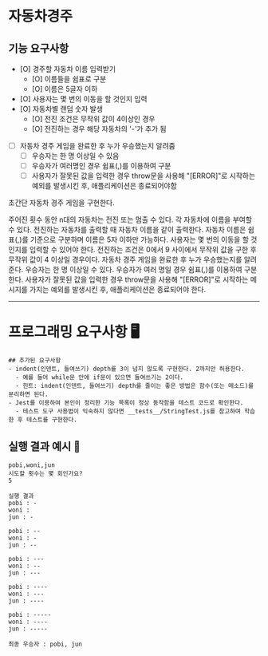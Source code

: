 # 자동차경주

## 기능 요구사항

- [O] 경주할 자동차 이름 입력받기
  - [O] 이름들을 쉼표로 구분
  - [O] 이름은 5글자 이하
- [O] 사용자는 몇 번의 이동을 할 것인지 입력
- [O] 자동차별 랜덤 숫자 발생
  - [O] 전진 조건은 무작위 값이 4이상인 경우
  - [O] 전진하는 경우 해당 자동차의 '-'가 추가 됨
- [ ] 자동차 경주 게임을 완료한 후 누가 우승했는지 알려줌
  - [ ] 우승자는 한 명 이상일 수 있음
  - [ ] 우승자가 여러명인 경우 쉼표(,)를 이용하여 구분
  - [ ] 사용자가 잘못된 값을 입력한 경우 throw문을 사용해 "[ERROR]"로 시작하는 예외를 발생시킨 후, 애플리케이션은 종료되어야함

초간단 자동차 경주 게임을 구현한다.

주어진 횟수 동안 n대의 자동차는 전진 또는 멈출 수 있다.
각 자동차에 이름을 부여할 수 있다. 전진하는 자동차를 출력할 때 자동차 이름을 같이 출력한다.
자동차 이름은 쉼표(,)를 기준으로 구분하며 이름은 5자 이하만 가능하다.
사용자는 몇 번의 이동을 할 것인지를 입력할 수 있어야 한다.
전진하는 조건은 0에서 9 사이에서 무작위 값을 구한 후 무작위 값이 4 이상일 경우이다.
자동차 경주 게임을 완료한 후 누가 우승했는지를 알려준다. 우승자는 한 명 이상일 수 있다.
우승자가 여러 명일 경우 쉼표(,)를 이용하여 구분한다.
사용자가 잘못된 값을 입력한 경우 throw문을 사용해 "[ERROR]"로 시작하는 메시지를 가지는 예외를 발생시킨 후, 애플리케이션은 종료되어야 한다.

---

# 프로그래밍 요구사항 🖥️

    ## 추가된 요구사항
    - indent(인덴트, 들여쓰기) depth를 3이 넘지 않도록 구현한다. 2까지만 허용한다.
      - 예를 들어 while문 안에 if문이 있으면 들여쓰기는 2이다.
      - 힌트: indent(인덴트, 들여쓰기) depth를 줄이는 좋은 방법은 함수(또는 메소드)를 분리하면 된다.
    - Jest를 이용하여 본인이 정리한 기능 목록이 정상 동작함을 테스트 코드로 확인한다.
      - 테스트 도구 사용법이 익숙하지 않다면 __tests__/StringTest.js를 참고하여 학습한 후 테스트를 구현한다.

## 실행 결과 예시 🚗

```경주할 자동차 이름을 입력하세요.(이름은 쉼표(,) 기준으로 구분)
pobi,woni,jun
시도할 횟수는 몇 회인가요?
5

실행 결과
pobi : -
woni :
jun : -

pobi : --
woni : -
jun : --

pobi : ---
woni : --
jun : ---

pobi : ----
woni : ---
jun : ----

pobi : -----
woni : ----
jun : -----

최종 우승자 : pobi, jun
```

